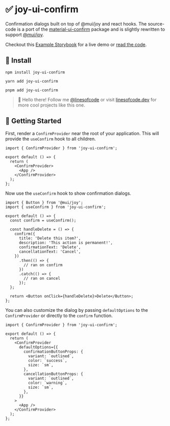 # ✅ joy-ui-confirm

Confirmation dialogs built on top of @mui/joy and react hooks. The source-code is a port of the [material-ui-confirm](https://github.com/jonatanklosko/material-ui-confirm) package and is slightly rewritten to support [@mui/joy](https://mui.com/joy-ui/).

Checkout this [Example Storybook](https://linesofcode.github.io/joy-ui-confirm/) for a live demo or [read the code](https://github.com/TimMikeladze/joy-ui-confirm/blob/master/src/stories/index.stories.tsx).

## 📡 Install

```console
npm install joy-ui-confirm

yarn add joy-ui-confirm

pnpm add joy-ui-confirm
```

> 👋 Hello there! Follow me [@linesofcode](https://twitter.com/linesofcode) or visit [linesofcode.dev](https://linesofcode.dev) for more cool projects like this one.

## 🚀 Getting Started

First, render a `ConfirmProvider` near the root of your application. This will provide the `useConfirm` hook to all children.

```tsx
import { ConfirmProvider } from 'joy-ui-confirm';

export default () => {
  return (
    <ConfirmProvider>
      <App />
    </ConfirmProvider>
  );
};
```

Now use the `useConfirm` hook to show confirmation dialogs.

```tsx
import { Button } from '@mui/joy';
import { useConfirm } from 'joy-ui-confirm';

export default () => {
  const confirm = useConfirm();

  const handleDelete = () => {
    confirm({
      title: 'Delete this item?',
      description: 'This action is permanent!',
      confirmationText: 'Delete',
      cancellationText: 'Cancel',
    })
      .then(() => {
        // ran on confirm
      })
      .catch(() => {
        // ran on cancel
      });
  };

  return <Button onClick={handleDelete}>Delete</Button>;
};
```

You can also customize the dialog by passing `defaultOptions` to the `ConfirmProvider` or directly to the `confirm` function.

```tsx
import { ConfirmProvider } from 'joy-ui-confirm';

export default () => {
  return (
    <ConfirmProvider
      defaultOptions={{
        confirmationButtonProps: {
          variant: `outlined`,
          color: `success`,
          size: `sm`,
        },
        cancellationButtonProps: {
          variant: `outlined`,
          color: `warning`,
          size: `sm`,
        },
      }}
    >
      <App />
    </ConfirmProvider>
  );
};
```
